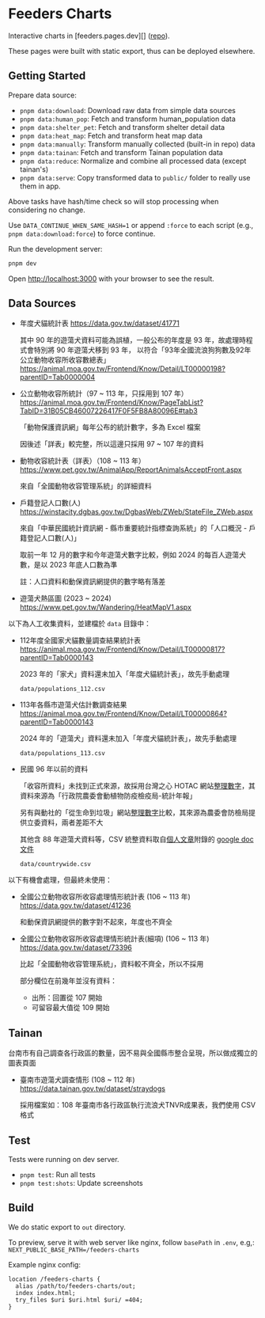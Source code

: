 # Feeders Charts

Interactive charts in [feeders.pages.dev][] ([repo](https://github.com/bootleq/feeders)).

These pages were built with static export, thus can be deployed elsewhere.



## Getting Started

Prepare data source:

- `pnpm data:download`: Download raw data from simple data sources
- `pnpm data:human_pop`: Fetch and transform human_population data
- `pnpm data:shelter_pet`: Fetch and transform shelter detail data
- `pnpm data:heat_map`: Fetch and transform heat map data
- `pnpm data:manually`: Transform manually collected (built-in in repo) data
- `pnpm data:tainan`: Fetch and transform Tainan population data
- `pnpm data:reduce`: Normalize and combine all processed data (except tainan's)
- `pnpm data:serve`: Copy transformed data to `public/` folder to really use them in app.

Above tasks have hash/time check so will stop processing when considering no change.

Use `DATA_CONTINUE_WHEN_SAME_HASH=1` or append `:force` to each script (e.g., `pnpm data:download:force`) to force continue.


Run the development server:

```bash
pnpm dev
```

Open [http://localhost:3000](http://localhost:3000) with your browser to see the result.



## Data Sources

- 年度犬貓統計表
  https://data.gov.tw/dataset/41771

  其中 90 年的遊蕩犬資料可能為誤植，一般公布的年度是 93 年，故處理時程式會特別將 90 年遊蕩犬移到 93 年，
  以符合「93年全國流浪狗狗數及92年公立動物收容所收容數總表」
  https://animal.moa.gov.tw/Frontend/Know/Detail/LT00000198?parentID=Tab0000004

- 公立動物收容所統計（97 ~ 113 年，只採用到 107 年）
  https://animal.moa.gov.tw/Frontend/Know/PageTabList?TabID=31B05CB46007226417F0F5FB8A80096E#tab3

  「動物保護資訊網」每年公布的統計數字，多為 Excel 檔案

  因後述「詳表」較完整，所以這邊只採用 97 ~ 107 年的資料

- 動物收容統計表（詳表）（108 ~ 113 年）
  https://www.pet.gov.tw/AnimalApp/ReportAnimalsAcceptFront.aspx

  來自「全國動物收容管理系統」的詳細資料

- 戶籍登記人口數(人)
  https://winstacity.dgbas.gov.tw/DgbasWeb/ZWeb/StateFile_ZWeb.aspx

  來自「中華民國統計資訊網 - 縣市重要統計指標查詢系統」的「人口概況 - 戶籍登記人口數(人)」

  取前一年 12 月的數字和今年遊蕩犬數字比較，例如 2024 的每百人遊蕩犬數，是以 2023 年底人口數為準

  註：人口資料和動保資訊網提供的數字略有落差

- 遊蕩犬熱區圖 (2023 ~ 2024)
  https://www.pet.gov.tw/Wandering/HeatMapV1.aspx


以下為人工收集資料，並建檔於 `data` 目錄中：

- 112年度全國家犬貓數量調查結果統計表
  https://animal.moa.gov.tw/Frontend/Know/Detail/LT00000817?parentID=Tab0000143

  2023 年的「家犬」資料還未加入「年度犬貓統計表」，故先手動處理

  `data/populations_112.csv`

- 113年各縣市遊蕩犬估計數調查結果
  https://animal.moa.gov.tw/Frontend/Know/Detail/LT00000864?parentID=Tab0000143

  2024 年的「遊蕩犬」資料還未加入「年度犬貓統計表」，故先手動處理

  `data/populations_113.csv`

- 民國 96 年以前的資料

  「收容所資料」未找到正式來源，故採用台灣之心 HOTAC 網站[整理數字][HOTAC 2020]，其資料來源為「行政院農委會動植物防疫檢疫局-統計年報」

  另有與動社的「從生命到垃圾」網站[整理數字][EAST 2009]比較，其來源為農委會防檢局提供立委資料，兩者差距不大

  其他含 88 年遊蕩犬資料等，CSV 統整資料取自[個人文章][全國遊蕩犬數量整理成圖表]附錄的 [google doc 文件][年度資料 gdoc]

  `data/countrywide.csv`



以下有機會處理，但最終未使用：

- 全國公立動物收容所收容處理情形統計表 (106 ~ 113 年)
  https://data.gov.tw/dataset/41236

  和動保資訊網提供的數字對不起來，年度也不齊全

- 全國公立動物收容所收容處理情形統計表(細項) (106 ~ 113 年)
  https://data.gov.tw/dataset/73396

  比起「全國動物收容管理系統」，資料較不齊全，所以不採用

  部分欄位在前幾年並沒有資料：

  - 出所：回置從 107 開始
  - 可留容最大值從 109 開始



## Tainan

台南市有自己調查各行政區的數量，因不易與全國縣市整合呈現，所以做成獨立的圖表頁面

- 臺南市遊蕩犬調查情形 (108 ~ 112 年)
  https://data.tainan.gov.tw/dataset/straydogs

  採用檔案如：108 年臺南市各行政區執行流浪犬TNVR成果表，我們使用 CSV 格式



## Test

Tests were running on dev server.

- `pnpm test`: Run all tests
- `pnpm test:shots`: Update screenshots



## Build

We do static export to `out` directory.

To preview, serve it with web server like nginx, follow `basePath` in `.env`, e.g,:
`NEXT_PUBLIC_BASE_PATH=/feeders-charts`

Example nginx config:

```nginx
location /feeders-charts {
  alias /path/to/feeders-charts/out;
  index index.html;
  try_files $uri $uri.html $uri/ =404;
}
```



[HOTAC 2020]: https://www.hotac.org.tw/news-4169
[EAST 2009]: https://www.east.org.tw/sites/east/files/content/upload/File/2009-ISSUES/20091104.pdf
[全國遊蕩犬數量整理成圖表]: https://bootleq.blogspot.com/2024/09/taiwan-roaming-dog-populations-chart.html
[年度資料 gdoc]: https://docs.google.com/spreadsheets/d/1ajrN-ok3wnSI8X2-ntRRX9W8B2rXIz5ScnZWyUzt-G4/edit?gid=0#gid=0
